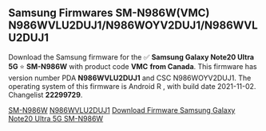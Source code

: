 <h2>Samsung Firmwares SM-N986W(VMC) N986WVLU2DUJ1/N986WOYV2DUJ1/N986WVLU2DUJ1</h2>
Download the Samsung firmware for the ✅ <strong>Samsung Galaxy Note20 Ultra 5G </strong> ⭐ <strong>SM-N986W</strong> with product code <strong>VMC</strong> <strong> from Canada</strong>. This firmware has version number PDA <strong>N986WVLU2DUJ1</strong> and CSC N986WOYV2DUJ1. The operating system of this firmware is Android R , with build date 2021-11-02. Changelist <strong>22299729</strong>.


[SM-N986W](https://samfirm.shop/samsung/model/SM-N986W)
[N986WVLU2DUJ1](https://samfirm.shop/samsung/pda/N986WVLU2DUJ1)
[Download Firmware Samsung Galaxy Note20 Ultra 5G SM-N986W](https://samfirm.shop/samsung/firmware/470573)
